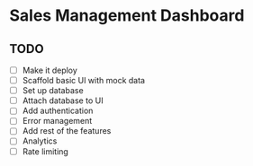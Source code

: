 # Sales Management Dashboard

## TODO

- [ ] Make it deploy
- [ ] Scaffold basic UI with mock data
- [ ] Set up database
- [ ] Attach database to UI
- [ ] Add authentication
- [ ] Error management
- [ ] Add rest of the features
- [ ] Analytics
- [ ] Rate limiting
